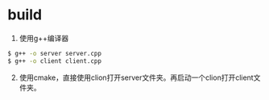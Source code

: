 # build

1. 使用g++编译器
```bash
$ g++ -o server server.cpp
$ g++ -o client client.cpp
```

2. 使用cmake，直接使用clion打开server文件夹。再启动一个clion打开client文件夹。
